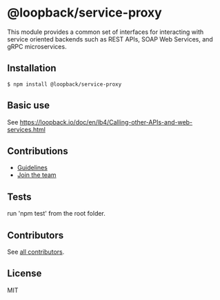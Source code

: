 # @loopback/service-proxy

This module provides a common set of interfaces for interacting with service
oriented backends such as REST APIs, SOAP Web Services, and gRPC microservices.

## Installation

```
$ npm install @loopback/service-proxy
```

## Basic use

See https://loopback.io/doc/en/lb4/Calling-other-APIs-and-web-services.html

## Contributions

- [Guidelines](https://github.com/strongloop/loopback-next/blob/master/docs/CONTRIBUTING.md)
- [Join the team](https://github.com/strongloop/loopback-next/issues/110)

## Tests

run 'npm test' from the root folder.

## Contributors

See
[all contributors](https://github.com/strongloop/loopback-next/graphs/contributors).

## License

MIT
